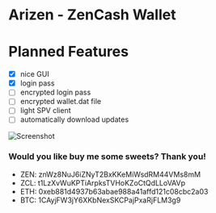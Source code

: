 # Arizen - ZenCash Wallet

# Planned Features 
- [x] nice GUI
- [x] login pass
- [ ] encrypted login pass
- [ ] encrypted wallet.dat file
- [ ] light SPV client
- [ ] automatically download updates

![Screenshot](https://i.imgur.com/Cc14AP2.png)

### **Would you like buy me some sweets? Thank you!**
- ZEN: znWz8NuJ6iZNyT2BxKKeMiWsdRM44VMs8mM
- ZCL: t1LzXvWuKPTiArpksTVHoKZoCtQdLLoVAVp
- ETH: 0xeb881d4937b63abae988a41affd121c08cbc2a03
- BTC: 1CAyjFW3jY6XKbNexSKCPajPxaRjFLM3g9
